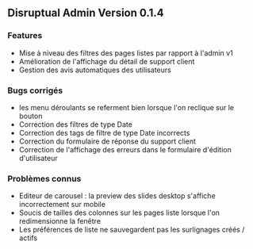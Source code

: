 ## Disruptual Admin Version 0.1.4

### Features

- Mise à niveau des filtres des pages listes par rapport à l'admin v1
- Amélioration de l'affichage du détail de support client
- Gestion des avis automatiques des utilisateurs

### Bugs corrigés

- les menu déroulants se referment bien lorsque l'on reclique sur le bouton
- Correction des filtres de type Date
- Correction des tags de filtre de type Date incorrects
- Correction du formulaire de réponse du support client
- Correction de l'affichage des erreurs dans le formulaire d'édition d'utilisateur

### Problèmes connus

- Editeur de carousel : la preview des slides desktop s'affiche incorrectement sur mobile
- Soucis de tailles des colonnes sur les pages liste lorsque l'on redimensionne la fenêtre
- Les préférences de liste ne sauvegardent pas les surlignages créés / actifs
